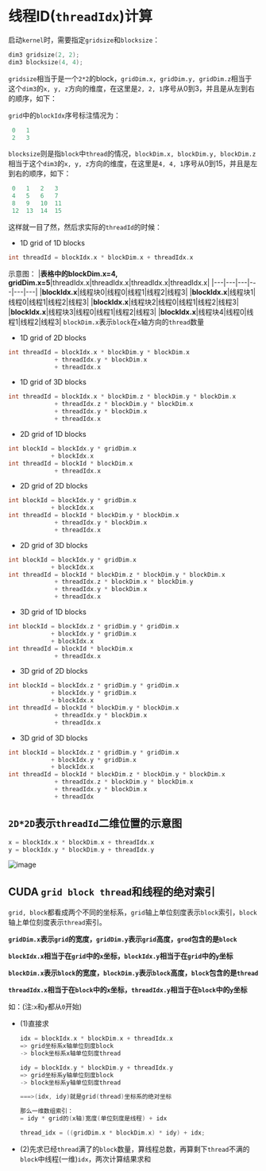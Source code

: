 # 线程ID(`threadIdx`)计算

启动`kernel`时，需要指定`gridsize`和`blocksize`：

```c++
dim3 gridsize(2, 2);
dim3 blocksize(4, 4);
```

`gridsize`相当于是一个`2*2`的block，`gridDim.x, gridDim.y, gridDim.z`相当于这个`dim3`的`x, y, z`方向的维度，在这里是`2, 2, 1`序号从0到3，并且是从左到右的顺序，如下：

`grid`中的`blockIdx`序号标注情况为：

```c++
 0   1
 2   3
```

`blocksize`则是指`block`中`thread`的情况，`blockDim.x, blockDim.y, blockDim.z`相当于这个`dim3`的`x, y, z`方向的维度，在这里是`4, 4, 1`序号从0到15，并且是左到右的顺序，如下：

```c++
 0   1   2   3
 4   5   6   7
 8   9   10  11
 12  13  14  15
```

这样就一目了然，然后求实际的`threadId`的时候：

- 1D grid of 1D blocks

```c++
int threadId = blockIdx.x * blockDim.x + threadIdx.x
```

示意图：
|**表格中的blockDim.x=4, gridDim.x=5**|threadIdx.x|threadIdx.x|threadIdx.x|threadIdx.x|
|---|---|---|---|---|---|
|**blockIdx.x**|线程块0|线程0|线程1|线程2|线程3|
|**blockIdx.x**|线程块1|线程0|线程1|线程2|线程3|
|**blockIdx.x**|线程块2|线程0|线程1|线程2|线程3|
|**blockIdx.x**|线程块3|线程0|线程1|线程2|线程3|
|**blockIdx.x**|线程块4|线程0|线程1|线程2|线程3|
`blockDim.x`表示`block`在`x`轴方向的`thread`数量

- 1D grid of 2D blocks

```c++
int threadId = blockIdx.x * blockDim.y * blockDim.x
             + threadIdx.y * blockDim.x
             + threadIdx.x
```

- 1D grid of 3D blocks

```c++
int threadId = blockIdx.x * blockDim.z * blockDim.y * blockDim.x
             + threadIdx.z * blockDim.y * blockDim.x
             + threadIdx.y * blockDim.x
             + threadIdx.x
```

- 2D grid of 1D blocks

```c++
int blockId = blockIdx.y * gridDim.x
            + blockIdx.x
int threadId = blockId * blockDim.x
             + threadIdx.x
```

- 2D grid of 2D blocks

```c++
int blockId = blockIdx.y * gridDim.x
            + blockIdx.x
int threadId = blockId * blockDim.y * blockDim.x
             + threadIdx.y * blockDim.x
             + threadIdx.x
```

- 2D grid of 3D blocks

```c++
int blockId = blockIdx.y * gridDim.x
            + blockIdx.x
int threadId = blockId * blockDim.z * blockDim.y * blockDim.x
             + threadIdx.z * blockDim.x * blockDim.y
             + threadIdx.y * blockDim.x
             + threadIdx.x
```

- 3D grid of 1D blocks

```c++
int blockId = blockIdx.z * gridDim.y * gridDim.x
            + blockIdx.y * gridDim.x
            + blockIdx.x
int threadId = blockId * blockDim.x
             + threadIdx.x
```

- 3D grid of 2D blocks

```c++
int blockId = blockIdx.z * gridDim.y * gridDim.x
            + blockIdx.y * gridDim.x
            + blockIdx.x
int threadId = blockId * blockDim.y * blockDim.x
             + threadIdx.y * blockDim.x
             + threadIdx.x
```

- 3D grid of 3D blocks

```c++
int blockId = blockIdx.z * gridDim.y * gridDim.x
            + blockIdx.y * gridDim.x
            + blockIdx.x
int threadId = blockId * blockDim.z * blockDim.y * blockDim.x
             + threadIdx.z * blockDim.y * blockDim.x
             + threadIdx.y * blockDim.x
             + threadIdx
```

## `2D*2D`表示`threadId`二维位置的示意图

```c++
x = blockIdx.x * blockDim.x + threadIdx.x
y = blockIdx.y * blockDim.y + threadIdx.y
```

![image](https://img-blog.csdn.net/20160809150525718)

## CUDA `grid block thread`和线程的绝对索引

`grid, block`都看成两个不同的坐标系，`grid`轴上单位刻度表示`block`索引，`block`轴上单位刻度表示`thread`索引。

**`gridDim.x`表示`grid`的宽度，`gridDim.y`表示`grid`高度，`grod`包含的是`block`**

**`blockIdx.x`相当于在`grid`中的`x`坐标，`blockIdx.y`相当于在`grid`中的`y`坐标**

**`blockDim.x`表示`block`的宽度，`blockDim.y`表示`block`高度，`block`包含的是`thread`**

**`threadIdx.x`相当于在`block`中的`x`坐标，`threadIdx.y`相当于在`block`中的`y`坐标**

如：(注:`x`和`y`都从`0`开始)

- (1)直接求

    ```c++
    idx = blockIdx.x * blockDim.x + threadIdx.x
    => grid坐标系x轴单位刻度block
    -> block坐标系x轴单位刻度thread

    idy = blockIdx.y * blockDim.y + threadIdx.y
    => grid坐标系y轴单位刻度block
    -> block坐标系y轴单位刻度thread

    ===>(idx, idy)就是grid(thread)坐标系的绝对坐标

    那么一维数组索引：
    = idy * grid的(x轴)宽度(单位刻度是线程) + idx

    thread_idx = ((gridDim.x * blockDim.x) * idy) + idx;
    ```

- (2)先求已经`thread`满了的`block`数量，算线程总数，再算剩下`thread`不满的`block`中线程(一维)`idx`，两次计算结果求和
